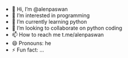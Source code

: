 - 👋 Hi, I’m @alenpaswan
- 👀 I’m interested in programming
- 🌱 I’m currently learning python
- 💞️ I’m looking to collaborate on python coding
- 📫 How to reach me t.me/alenpaswan
- 😄 Pronouns: he
- ⚡ Fun fact: ...

<!---
alenpaswan/alenpaswan is a ✨ special ✨ repository because its `README.md` (this file) appears on your GitHub profile.
You can click the Preview link to take a look at your changes.
--->
